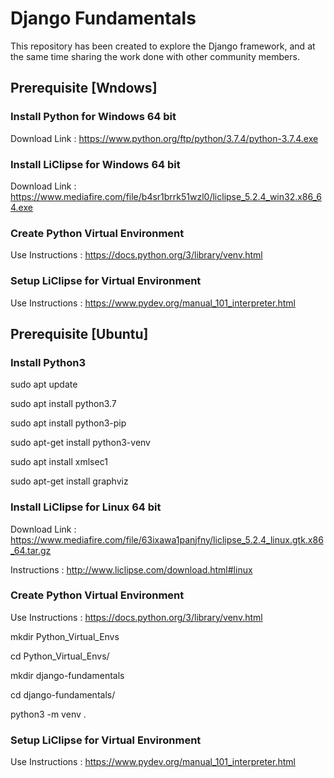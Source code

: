 Django Fundamentals
===================

This repository has been created to explore the Django framework, and at the
same time sharing the work done with other community members.

Prerequisite [Wndows]
---------------------

### Install Python for Windows 64 bit

Download Link : <https://www.python.org/ftp/python/3.7.4/python-3.7.4.exe>

### Install LiClipse for Windows 64 bit

Download Link :
<https://www.mediafire.com/file/b4sr1brrk51wzl0/liclipse_5.2.4_win32.x86_64.exe>

### Create Python Virtual Environment

Use Instructions : <https://docs.python.org/3/library/venv.html>

### Setup LiClipse for Virtual Environment

Use Instructions : <https://www.pydev.org/manual_101_interpreter.html>

Prerequisite [Ubuntu]
---------------------

### Install Python3

sudo apt update

sudo apt install python3.7

sudo apt install python3-pip

sudo apt-get install python3-venv

sudo apt install xmlsec1

sudo apt-get install graphviz

### Install LiClipse for Linux 64 bit

Download Link :
<https://www.mediafire.com/file/63ixawa1panjfny/liclipse_5.2.4_linux.gtk.x86_64.tar.gz>

Instructions : <http://www.liclipse.com/download.html#linux>

### Create Python Virtual Environment

Use Instructions : <https://docs.python.org/3/library/venv.html>

mkdir Python_Virtual_Envs

cd Python_Virtual_Envs/

mkdir django-fundamentals

cd django-fundamentals/

python3 -m venv .

### Setup LiClipse for Virtual Environment

Use Instructions : <https://www.pydev.org/manual_101_interpreter.html>
